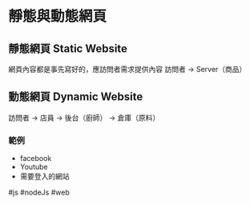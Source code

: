 # 靜態與動態網頁
## 靜態網頁 Static Website
網頁內容都是事先寫好的，應訪問者需求提供內容
訪問者 -> Server（商品）
## 動態網頁 Dynamic Website
訪問者 -> 店員 -> 後台（廚師） -> 倉庫（原料）
### 範例
- facebook
- Youtube
- 需要登入的網站

#js  #nodeJs #web 